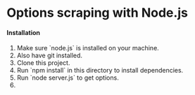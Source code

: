 <h1>Options scraping with Node.js</h1>
<h4>Installation</h4>
<ol>
	<li>Make sure `node.js` is installed on your machine.</li>
	<li>Also have git installed.</li>
	<li>Clone this project.</li>
	<li>Run `npm install` in this directory to install dependencies.</li>
	<li>Run `node server.js` to get options.</li>
	<li></li>
</ol>